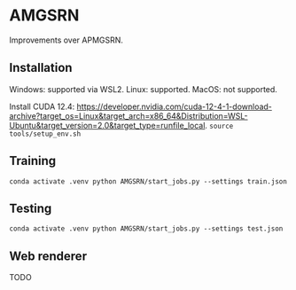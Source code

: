 # AMGSRN
Improvements over APMGSRN.


## Installation
Windows: supported via WSL2.
Linux: supported.
MacOS: not supported.

Install CUDA 12.4: https://developer.nvidia.com/cuda-12-4-1-download-archive?target_os=Linux&target_arch=x86_64&Distribution=WSL-Ubuntu&target_version=2.0&target_type=runfile_local.
`
source tools/setup_env.sh
`


## Training
`
conda activate .venv
python AMGSRN/start_jobs.py --settings train.json
`

## Testing
`
conda activate .venv
python AMGSRN/start_jobs.py --settings test.json
`

## Web renderer
TODO
